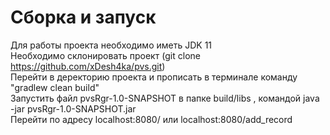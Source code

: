 # Сборка и запуск
Для работы проекта необходимо иметь JDK 11  
Необходимо склонировать проект (git clone https://github.com/xDesh4ka/pvs.git)  
Перейти в деректорию проекта и прописать в терминале команду "gradlew clean build"  
Запустить файл pvsRgr-1.0-SNAPSHOT в папке build/libs , командой java -jar pvsRgr-1.0-SNAPSHOT.jar  
Перейти по адресу localhost:8080/ или localhost:8080/add_record  
